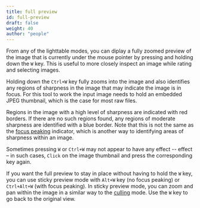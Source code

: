 ```yaml
---
title: full preview
id: full-preview
draft: false
weight: 40
author: "people"
---
```


From any of the lighttable modes, you can diplay a fully zoomed preview of the image that is currently under the mouse pointer by pressing and holding down the `W` key. This is useful to more closely inspect an image while rating and selecting images.

Holding down the `Ctrl+W` key fully zooms into the image and also identifies any regions of sharpness in the image that may indicate the image is in focus. For this tool to work the input image needs to hold an embedded JPEG thumbnail, which is the case for most raw files.

Regions in the image with a high level of sharpness are indicated with red borders. If there are no such regions found, any regions of moderate sharpness are identified with a blue border. Note that this is not the same as the [focus peaking](../../module-reference/utility-modules/shared/focus-peaking.md) indicator, which is another way to identifying areas of sharpness within an image.

Sometimes pressing `W` or `Ctrl+W` may not appear to have any effect -- effect – in such cases, `Click` on the image thumbnail and press the corresponding key again.

If you want the full preview to stay in place without having to hold the `W` key, you can use sticky preview mode with `Alt+W` key (no focus peaking) or `Ctrl+Alt+W` (with focus peaking). In sticky preview mode, you can zoom and pan within the image in a similar way to the [culling](culling.md) mode. Use the `W` key to go back to the original view.
